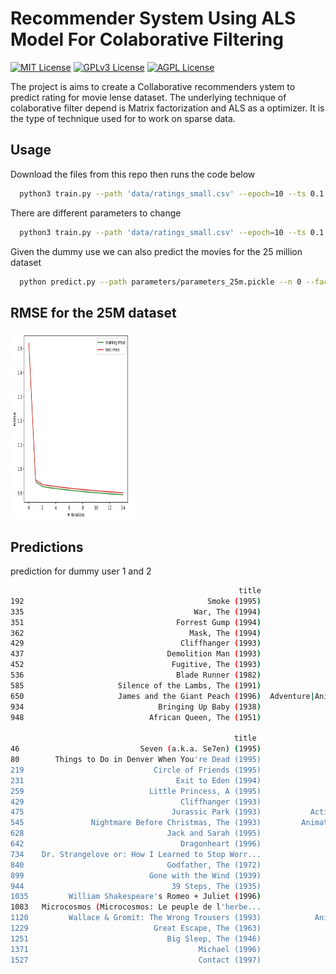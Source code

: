 # Recommender System Using ALS Model For Colaborative Filtering

[![MIT License](https://img.shields.io/badge/License-MIT-green.svg)](https://choosealicense.com/licenses/mit/)
[![GPLv3 License](https://img.shields.io/badge/License-GPL%20v3-yellow.svg)](https://opensource.org/licenses/)
[![AGPL License](https://img.shields.io/badge/license-AGPL-blue.svg)](http://www.gnu.org/licenses/agpl-3.0)


The project is aims to create a Collaborative recommenders ystem to predict rating for movie lense dataset. The underlying technique of colaborative filter depend is Matrix factorization and ALS as a optimizer. It is the type of technique used for to work on sparse data.




## Usage

Download the files from this repo then runs the code below

```bash
  python3 train.py --path 'data/ratings_small.csv' --epoch=10 --ts 0.1
```
There are different parameters to change
```bash
  python3 train.py --path 'data/ratings_small.csv' --epoch=10 --ts 0.1 lamda 0.01 thau 0.01
```
Given the dummy use we can also predict the movies for the 25 million dataset
```bash
  python predict.py --path parameters/parameters_25m.pickle --n 0 --fact 1
```

## RMSE for the 25M dataset
<img
  src="/docs/metrics_with_featues_25m_page-0001.jpg"
  alt="Alt text"
  title="Optional title"
  style="display: inline-block; max-width: 200px;height:300px">
  
## Predictions
prediction for dummy user 1 and 2
```bash
                                                   title                                        genres
192                                         Smoke (1995)                                  Comedy|Drama
335                                      War, The (1994)                           Adventure|Drama|War
351                                  Forrest Gump (1994)                      Comedy|Drama|Romance|War
362                                     Mask, The (1994)                   Action|Comedy|Crime|Fantasy
429                                   Cliffhanger (1993)                     Action|Adventure|Thriller
437                                Demolition Man (1993)                       Action|Adventure|Sci-Fi
452                                 Fugitive, The (1993)                                      Thriller
536                                  Blade Runner (1982)                        Action|Sci-Fi|Thriller
585                     Silence of the Lambs, The (1991)                         Crime|Horror|Thriller
650                     James and the Giant Peach (1996)  Adventure|Animation|Children|Fantasy|Musical
934                              Bringing Up Baby (1938)                                Comedy|Romance
948                            African Queen, The (1951)                  Adventure|Comedy|Romance

                                                  title                                     genres
46                           Seven (a.k.a. Se7en) (1995)                           Mystery|Thriller
80        Things to Do in Denver When You're Dead (1995)                        Crime|Drama|Romance
219                             Circle of Friends (1995)                              Drama|Romance
231                                  Exit to Eden (1994)                                     Comedy
259                            Little Princess, A (1995)                             Children|Drama
429                                   Cliffhanger (1993)                  Action|Adventure|Thriller
475                                 Jurassic Park (1993)           Action|Adventure|Sci-Fi|Thriller
545               Nightmare Before Christmas, The (1993)         Animation|Children|Fantasy|Musical
628                                Jack and Sarah (1995)                                    Romance
642                                   Dragonheart (1996)                   Action|Adventure|Fantasy
734    Dr. Strangelove or: How I Learned to Stop Worr...                                 Comedy|War
840                                Godfather, The (1972)                                Crime|Drama
899                            Gone with the Wind (1939)                          Drama|Romance|War
944                                 39 Steps, The (1935)                     Drama|Mystery|Thriller
1035         William Shakespeare's Romeo + Juliet (1996)                              Drama|Romance
1083   Microcosmos (Microcosmos: Le peuple de l'herbe...                                Documentary
1120         Wallace & Gromit: The Wrong Trousers (1993)            Animation|Children|Comedy|Crime
1229                            Great Escape, The (1963)                 Action|Adventure|Drama|War
1251                               Big Sleep, The (1946)                    Crime|Film-Noir|Mystery
1371                                      Michael (1996)               Comedy|Drama|Fantasy|Romance
1527                                      Contact (1997)                               Drama|Sci-Fi

